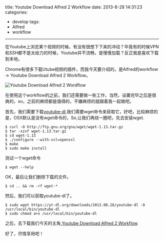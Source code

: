 title: Youtube Download Alfred 2 Workflow
date: 2013-8-28 14:31:23
categories:
- develop
tags:
- Alfred
- workflow
---

在Youtube上浏览某个视频的时候，有没有很想下下来的冲动？毕竟有的时候VPN和SSH都不是太给力的时候，Youtube并不流畅，是慢慢加载？反正我是喜欢下载到本地。

<!--more-->

Chrome有很多下载Utube视频的插件，而我今天要介绍的，是Alfred的workflow -> Youtube Download Alfred 2 Workflow。

![Youtube Download Alfred 2 Wordflow](http://farm4.staticflickr.com/3831/9613403353_04b6f68151_z.jpg)

在使用这个workflow的之前，我们还需要做一些工作，当然，设置完毕之后是很爽的，so，之前的麻烦都是值得的，不嫌麻烦的就跟着我一起做吧。

首先，我们需要下载[youtube-dl](http://rg3.github.io/youtube-dl/),我们需要wget命令来获取它，好吧，比较麻烦的是，OSX默认是没有wget命令的，So,让我们再绕一圈吧，先去安装wget.

```
$ curl -O http://ftp.gnu.org/gnu/wget/wget-1.13.tar.gz
$ tar -xzvf wget-1.13.tar.gz
$ cd wget-1.13
$ ./configure --with-ssl=openssl
$ make
$ sudo make install
```

测试一个wget命令

```
$ wget --help
```

OK，最后让我们删除下载的文件。

```
$ cd .. && rm -rf wget-*
```

然后，我们可以获取youtube-dl了。

```
$ sudo wget https://yt-dl.org/downloads/2013.08.28/youtube-dl -O /usr/local/bin/youtube-dl
$ sudo chmod a+x /usr/local/bin/youtube-dl
```

之后，去下载我们今天的主角,[Youtube Download Alfred 2 Workflow](http://dferg.us/youtube-download-alfred-2-workflow/).

好了，尽情享用吧！